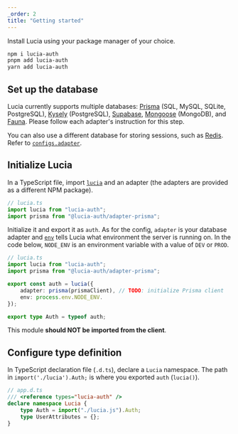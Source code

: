 ```yaml
---
_order: 2
title: "Getting started"
---
```


Install Lucia using your package manager of your choice.

```bash
npm i lucia-auth
pnpm add lucia-auth
yarn add lucia-auth
```

## Set up the database

Lucia currently supports multiple databases: [Prisma](/learn/adapters/prisma) (SQL, MySQL, SQLite, PostgreSQL), [Kysely](/learn/adapters/kysely) (PostgreSQL), [Supabase](/learn/adapters/supabase), [Mongoose](/learn/adapters/mongoose) (MongoDB), and [Fauna](/learn/adapters/fauna). Please follow each adapter's instruction for this step.

You can also use a different database for storing sessions, such as [Redis](/learn/adapters/redis). Refer to [`configs.adapter`](/reference/configure/lucia-configurations#adapter).

## Initialize Lucia

In a TypeScript file, import [`lucia`](/reference/api/server-api#lucia-default) and an adapter (the adapters are provided as a different NPM package).

```ts
// lucia.ts
import lucia from "lucia-auth";
import prisma from "@lucia-auth/adapter-prisma";
```

Initialize it and export it as `auth`. As for the config, `adapter` is your database adapter and [`env`](/reference/configure/lucia-configurations#env) tells Lucia what environment the server is running on. In the code below, `NODE_ENV` is an environment variable with a value of `DEV` or `PROD`.

```ts
// lucia.ts
import lucia from "lucia-auth";
import prisma from "@lucia-auth/adapter-prisma";

export const auth = lucia({
	adapter: prisma(prismaClient), // TODO: initialize Prisma client
	env: process.env.NODE_ENV.
});

export type Auth = typeof auth;
```

This module **should NOT be imported from the client**.

## Configure type definition

In TypeScript declaration file (`.d.ts`), declare a `Lucia` namespace. The path in `import('./lucia').Auth;` is where you exported `auth` (`lucia()`).

```ts
// app.d.ts
/// <reference types="lucia-auth" />
declare namespace Lucia {
	type Auth = import("./lucia.js").Auth;
	type UserAttributes = {};
}
```
